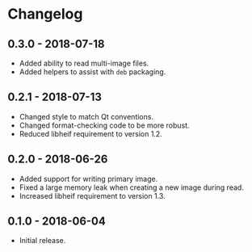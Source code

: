 # Changelog

## 0.3.0 - 2018-07-18
- Added ability to read multi-image files.
- Added helpers to assist with `deb` packaging.

## 0.2.1 - 2018-07-13
- Changed style to match Qt conventions.
- Changed format-checking code to be more robust.
- Reduced libheif requirement to version 1.2.

## 0.2.0 - 2018-06-26
- Added support for writing primary image.
- Fixed a large memory leak when creating a new image during read.
- Increased libheif requirement to version 1.3.

## 0.1.0 - 2018-06-04
- Initial release.
